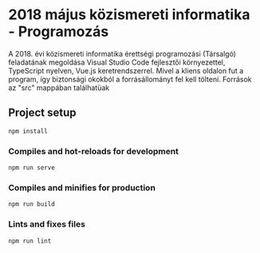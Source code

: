 # 2018 május közismereti informatika - Programozás
A 2018. évi közismereti informatika érettségi programozási (Társalgó) feladatának megoldása Visual Studio Code fejlesztői környezettel, TypeScript nyelven, Vue.js keretrendszerrel. Mivel a kliens oldalon fut a program, így biztonsági okokból a forrásállományt fel kell tölteni. Források az "src" mappában találhatüak

## Project setup
```
npm install
```

### Compiles and hot-reloads for development
```
npm run serve
```

### Compiles and minifies for production
```
npm run build
```

### Lints and fixes files
```
npm run lint
```
